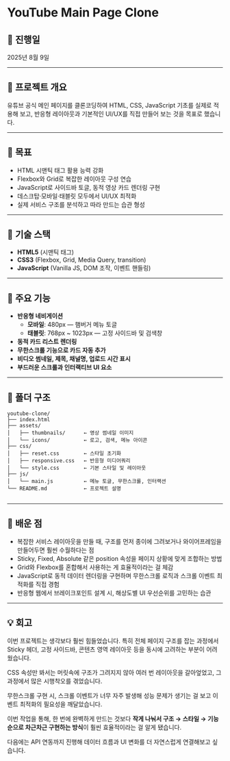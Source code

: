 # YouTube Main Page Clone

## 📅 진행일

2025년 8월 9일

---

## 📌 프로젝트 개요

유튜브 공식 메인 페이지를 클론코딩하여 HTML, CSS, JavaScript 기초를 실제로 적용해 보고, 반응형 레이아웃과 기본적인 UI/UX를 직접 만들어 보는 것을 목표로 했습니다.

---

## 🎯 목표

- HTML 시맨틱 태그 활용 능력 강화
- Flexbox와 Grid로 복잡한 레이아웃 구성 연습
- JavaScript로 사이드바 토글, 동적 영상 카드 렌더링 구현
- 데스크탑·모바일·태블릿 모두에서 UI/UX 최적화
- 실제 서비스 구조를 분석하고 따라 만드는 습관 형성

---

## 🧱 기술 스택

- **HTML5** (시맨틱 태그)
- **CSS3** (Flexbox, Grid, Media Query, transition)
- **JavaScript** (Vanilla JS, DOM 조작, 이벤트 핸들링)

---

## 🧩 주요 기능

- **반응형 네비게이션**
   - **모바일**: 480px — 햄버거 메뉴 토글
   - **태블릿**: 768px ~ 1023px — 고정 사이드바 및 검색창
- **동적 카드 리스트 렌더링**
- **무한스크롤 기능으로 카드 자동 추가**
- **비디오 썸네일, 제목, 채널명, 업로드 시간 표시**
- **부드러운 스크롤과 인터랙티브 UI 요소**

---

## 📂 폴더 구조

```
youtube-clone/
├── index.html
├── assets/
│   ├── thumbnails/      ← 영상 썸네일 이미지
│   └── icons/           ← 로고, 검색, 메뉴 아이콘
├── css/
│   ├── reset.css        ← 스타일 초기화
│   ├── responsive.css   ← 반응형 미디어쿼리
│   └── style.css        ← 기본 스타일 및 레이아웃
├── js/
│   └── main.js          ← 메뉴 토글, 무한스크롤, 인터랙션
└── README.md            ← 프로젝트 설명


```

---

## 🚀 배운 점

- 복잡한 서비스 레이아웃을 만들 때, 구조를 먼저 종이에 그려보거나 와이어프레임을 만들어두면 훨씬 수월하다는 점
- Sticky, Fixed, Absolute 같은 position 속성을 페이지 상황에 맞게 조합하는 방법
- Grid와 Flexbox를 혼합해서 사용하는 게 효율적이라는 걸 체감
- JavaScript로 동적 데이터 렌더링을 구현하며 무한스크롤 로직과 스크롤 이벤트 최적화를 직접 경험
- 반응형 웹에서 브레이크포인트 설계 시, 해상도별 UI 우선순위를 고민하는 습관

---

## 💡 회고

이번 프로젝트는 생각보다 훨씬 힘들었습니다. 특히 전체 페이지 구조를 잡는 과정에서 Sticky 헤더, 고정 사이드바, 콘텐츠 영역 레이아웃 등을 동시에 고려하는 부분이 어려웠습니다.

CSS 속성만 봐서는 머릿속에 구조가 그려지지 않아 여러 번 레이아웃을 갈아엎었고, 그 과정에서 많은 시행착오를 겪었습니다.

무한스크롤 구현 시, 스크롤 이벤트가 너무 자주 발생해 성능 문제가 생기는 걸 보고 이벤트 최적화의 필요성을 깨달았습니다.

이번 작업을 통해, 한 번에 완벽하게 만드는 것보다 **작게 나눠서 구조 → 스타일 → 기능 순으로 차근차근 구현하는 방식**이 훨씬 효율적이라는 걸 알게 됐습니다.

다음에는 API 연동까지 진행해 데이터 흐름과 UI 변화를 더 자연스럽게 연결해보고 싶습니다.
